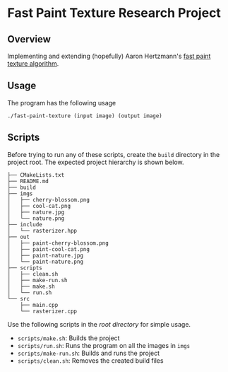 # Fast Paint Texture Research Project

## Overview
Implementing and extending (hopefully) Aaron Hertzmann's [fast paint texture algorithm](https://www.dgp.toronto.edu/papers/ahertzmann_NPAR2002.pdf). 

## Usage
The program has the following usage
```
./fast-paint-texture (input image) (output image)
```

## Scripts
Before trying to run any of these scripts, create the `build` directory in the project root. The expected project hierarchy is shown below.

```
├── CMakeLists.txt
├── README.md
├── build
├── imgs
│   ├── cherry-blossom.png
│   ├── cool-cat.png
│   ├── nature.jpg
│   └── nature.png
├── include
│   └── rasterizer.hpp
├── out
│   ├── paint-cherry-blossom.png
│   ├── paint-cool-cat.png
│   ├── paint-nature.jpg
│   └── paint-nature.png
├── scripts
│   ├── clean.sh
│   ├── make-run.sh
│   ├── make.sh
│   └── run.sh
└── src
    ├── main.cpp
    └── rasterizer.cpp
```

Use the following scripts in the *root directory* for simple usage.
* `scripts/make.sh`: Builds the project
* `scripts/run.sh`: Runs the program on all the images in `imgs`
* `scripts/make-run.sh`: Builds and runs the project
* `scripts/clean.sh`: Removes the created build files